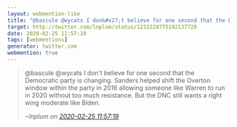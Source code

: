 ```yaml
---
layout: webmention-like
title: "@bascule @wycats I don&#x27;t believe for one second that the Democratic party is changing. Sanders helped shift the Overton window within the party in 2016 allowing someone like Warren to run in 2020 without too much resistance. But the DNC still wants a right wing moderate like Biden."
target: http://twitter.com/lnplum/status/1232228775192137728
date: 2020-02-25 11:57:19
tags: [webmentions]
generator: twitter.com
webmention: true
---
```




<blockquote class="external-citation">
  <p>
    @bascule @wycats I don&#x27;t believe for one second that the Democratic party is changing. Sanders helped shift the Overton window within the party in 2016 allowing someone like Warren to run in 2020 without too much resistance. But the DNC still wants a right wing moderate like Biden.
  </p>
  <cite>‒<span class="p-author p-name">lnplum</span>
    on
    <a href="http://twitter.com/lnplum/status/1232228775192137728" rel="external nofollow" target="_blank">2020-02-25 11:57:19</a>
  </cite>
</blockquote>



